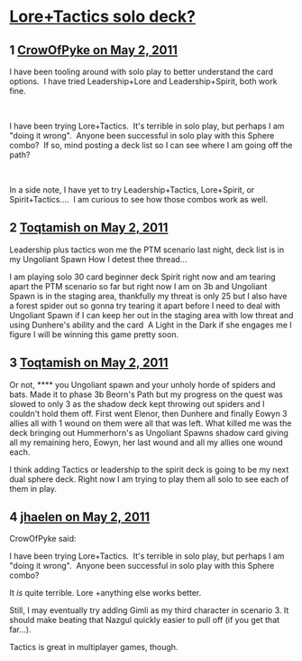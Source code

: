 # [Lore+Tactics solo deck?](https://community.fantasyflightgames.com/topic/46145-loretactics-solo-deck/)

## 1 [CrowOfPyke on May 2, 2011](https://community.fantasyflightgames.com/topic/46145-loretactics-solo-deck/?do=findComment&comment=462400)

I have been tooling around with solo play to better understand the card options.  I have tried Leadership+Lore and Leadership+Spirit, both work fine.

 

I have been trying Lore+Tactics.  It's terrible in solo play, but perhaps I am "doing it wrong".  Anyone been successful in solo play with this Sphere combo?  If so, mind posting a deck list so I can see where I am going off the path?

 

In a side note, I have yet to try Leadership+Tactics, Lore+Spirit, or Spirit+Tactics....  I am curious to see how those combos work as well.

## 2 [Toqtamish on May 2, 2011](https://community.fantasyflightgames.com/topic/46145-loretactics-solo-deck/?do=findComment&comment=462401)

Leadership plus tactics won me the PTM scenario last night, deck list is in my Ungoliant Spawn How I detest thee thread...

I am playing solo 30 card beginner deck Spirit right now and am tearing apart the PTM scenario so far but right now I am on 3b and Ungoliant Spawn is in the staging area, thankfully my threat is only 25 but I also have a forest spider out so gonna try tearing it apart before I need to deal with Ungoliant Spawn if I can keep her out in the staging area with low threat and using Dunhere's ability and the card  A Light in the Dark if she engages me I figure I will be winning this game pretty soon.

## 3 [Toqtamish on May 2, 2011](https://community.fantasyflightgames.com/topic/46145-loretactics-solo-deck/?do=findComment&comment=462407)

Or not, **** you Ungoliant spawn and your unholy horde of spiders and bats. Made it to phase 3b Beorn's Path but my progress on the quest was slowed to only 3 as the shadow deck kept throwing out spiders and I couldn't hold them off. First went Elenor, then Dunhere and finally Eowyn 3 allies all with 1 wound on them were all that was left. What killed me was the deck bringing out Hummerhorn's as Ungoliant Spawns shadow card giving all my remaining hero, Eowyn, her last wound and all my allies one wound each.

I think adding Tactics or leadership to the spirit deck is going to be my next dual sphere deck. Right now I am trying to play them all solo to see each of them in play.

## 4 [jhaelen on May 2, 2011](https://community.fantasyflightgames.com/topic/46145-loretactics-solo-deck/?do=findComment&comment=462482)

CrowOfPyke said:

I have been trying Lore+Tactics.  It's terrible in solo play, but perhaps I am "doing it wrong".  Anyone been successful in solo play with this Sphere combo? 

It _is_ quite terrible. Lore +anything else works better.

Still, I may eventually try adding Gimli as my third character in scenario 3. It should make beating that Nazgul quickly easier to pull off (if you get that far...).

Tactics is great in multiplayer games, though.

